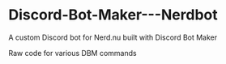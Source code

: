 # Discord-Bot-Maker---Nerdbot
A custom Discord bot for Nerd.nu built with Discord Bot Maker

Raw code for various DBM commands
